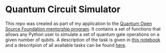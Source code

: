 # Quantum Circuit Simulator

This repo was created as part of my application to the [Quantum Open Source Foundation mentorship program](https://qosf.org/qc_mentorship/). It contains a set of functions that allows any Python user to simulate a set of quantum gate operations on a given number of qubits. A description of the task is given in [this notebook](https://github.com/quantastica/qosf-mentorship/blob/master/qosf-simulator-task.ipynb) and a descritpion of all available tasks can be found [here](https://docs.google.com/document/d/1944peQceYXhRA4Usp6ub_l2ms1xj8mXgseCgWpyBZOA/edit?usp=sharing). 